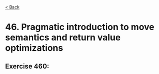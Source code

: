 [< Back](README.md)

# 46. Pragmatic introduction to move semantics and return value optimizations

## Exercise 460: 
